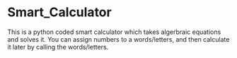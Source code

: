 # Smart_Calculator
This is a python coded smart calculator which takes algerbraic equations and solves it.
You can assign numbers to a words/letters, and then calculate it later by calling the words/letters.
